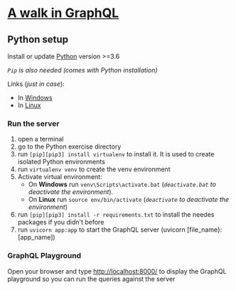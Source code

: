 # [A walk in GraphQL](../README.md)

## Python setup

Install or update [Python](https://www.python.org/downloads/) version >=3.6

*`Pip` is also needed (comes with Python installation)*

Links (*just in case*):

- In [Windows](https://www.journaldev.com/30076/install-python-windows-10)
- In [Linux](https://phoenixnap.com/kb/how-to-install-python-3-ubuntu)

### Run the server

1. open a terminal
2. go to the Python exercise directory
3. run `[pip][pip3] install virtualenv` to install it. It is used to create isolated Python environments
4. run `virtualenv venv` to create the venv environment
5. Activate virtual environment:
   - On **Windows** run `venv\Scripts\activate.bat`  (*`deactivate.bat` to deactivate the environment*).
   - On **Linux** run `source env/bin/activate`      (*`deactivate` to deactivate the environment*)
6. run `[pip][pip3] install -r requirements.txt` to install the needes packages if you didn't before
7. run `uvicorn app:app` to start the GraphQL server (uvicorn [file_name}:[app_name])

### GraphQL Playground

Open your browser and type [http://localhost:8000/](http://localhost:8000/) to display the GraphQL playground so you can run the queries against the server

